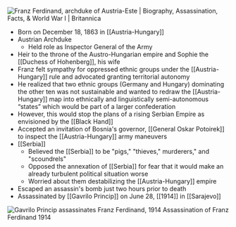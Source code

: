 
![Franz Ferdinand, archduke of Austria-Este | Biography, Assassination,  Facts, & World War I | Britannica](https://cdn.britannica.com/81/124481-050-C71796F0/Francis-Ferdinand-Sophie-Austria-carriage-Sarajevo-assassination-June-28-1914.jpg)

- Born on December 18, 1863 in [[Austria-Hungary]]
- Austrian Archduke
	- Held role as Inspector General of the Army
- Heir to the throne of the Austro-Hungarian empire and Sophie the [[Duchess of Hohenberg]], his wife
- Franz felt sympathy for oppressed ethnic groups under the [[Austria-Hungary]] rule and advocated granting territorial autonomy 
- He realized that two ethnic groups (Germany and Hungary) dominating the other ten was not sustainable and wanted to redraw the [[Austria-Hungary]] map into ethnically and linguistically semi-autonomous “states” which would be part of a larger confederation 
- However, this would stop the plans of a rising Serbian Empire as envisioned by the [[Black Hand]]
- Accepted an invitation of Bosnia's governor, [[General Oskar Potoirek]] to inspect the [[Austria-Hungary]] army maneuvers
- [[Serbia]]
	- Believed the [[Serbia]] to be "pigs," "thieves," murderers," and "scoundrels"
	- Opposed the annexation of [[Serbia]] for fear that it would make an already turbulent political situation worse
	- Worried about them destabilizing the [[Austria-Hungary]] empire
- Escaped an assassin's bomb just two hours prior to death
- Assassinated by [[Gavrilo Princip]] on June 28, [[1914]] in [[Sarajevo]]

![Gavrilo Princip assassinates Franz Ferdinand, 1914](https://nzhistory.govt.nz/files/june-28-1914-franz-ferdinand.jpg)
Assassination of Franz Ferdinand 1914